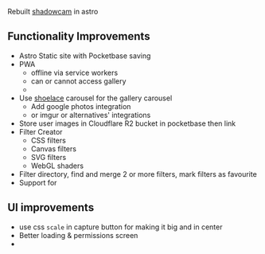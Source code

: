 Rebuilt [shadowcam](https://shadowcam.netlify.app) in astro

## Functionality Improvements
- Astro Static site with Pocketbase saving
- PWA
	- offline via service workers
	- can or cannot access gallery
	- 
- Use [shoelace](https://shoelace.style) carousel for the gallery carousel
	- Add google photos integration
	- or imgur or alternatives' integrations
- Store user images in Cloudflare R2 bucket in pocketbase then link
- Filter Creator
	- CSS filters
	- Canvas filters
	- SVG filters
	- WebGL shaders
- Filter directory, find and merge 2 or more filters, mark filters as favourite
- Support for
## UI improvements
- use css `scale` in capture button for making it big and in center
- Better loading & permissions screen
-